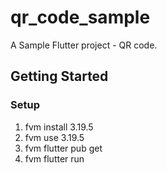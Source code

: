 # qr_code_sample

A Sample Flutter project - QR code.

## Getting Started

### Setup
 1. fvm install 3.19.5
 2. fvm use 3.19.5
 3. fvm flutter pub get
 4. fvm flutter run